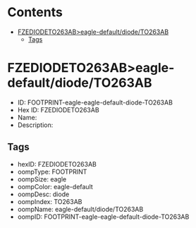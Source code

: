 



Contents
========

* [FZEDIODETO263AB>eagle-default/diode/TO263AB](#fzediodeto263abeagle-defaultdiodeto263ab)
	* [Tags](#tags)

# FZEDIODETO263AB>eagle-default/diode/TO263AB

- ID: FOOTPRINT-eagle-eagle-default-diode-TO263AB
- Hex ID: FZEDIODETO263AB
- Name: 
- Description: 

## Tags

- hexID: FZEDIODETO263AB
- oompType: FOOTPRINT
- oompSize: eagle
- oompColor: eagle-default
- oompDesc: diode
- oompIndex: TO263AB
- oompName: eagle-default/diode/TO263AB
- oompID: FOOTPRINT-eagle-eagle-default-diode-TO263AB
